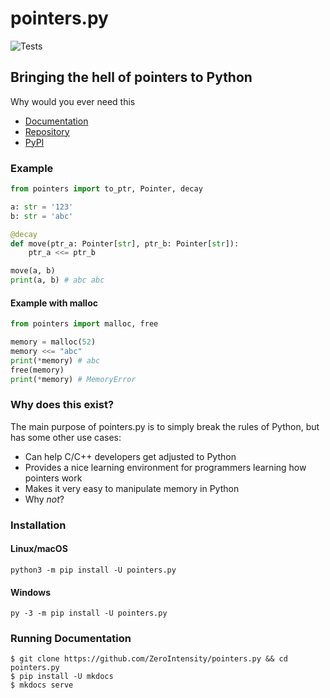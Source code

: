 # pointers.py

![Tests](https://github.com/ZeroIntensity/pointers.py/actions/workflows/tests.yml/badge.svg)

## Bringing the hell of pointers to Python

Why would you ever need this

- [Documentation](https://pointerspy.netlify.app/)
- [Repository](https://github.com/ZeroIntensity/pointers.py)
- [PyPI](https://pypi.org/project/pointers.py)

### Example

```py
from pointers import to_ptr, Pointer, decay

a: str = '123'
b: str = 'abc'

@decay
def move(ptr_a: Pointer[str], ptr_b: Pointer[str]):
    ptr_a <<= ptr_b

move(a, b)
print(a, b) # abc abc
```

#### Example with malloc

```py
from pointers import malloc, free

memory = malloc(52)
memory <<= "abc"
print(*memory) # abc
free(memory)
print(*memory) # MemoryError
```

### Why does this exist?

The main purpose of pointers.py is to simply break the rules of Python, but has some other use cases:

- Can help C/C++ developers get adjusted to Python
- Provides a nice learning environment for programmers learning how pointers work
- Makes it very easy to manipulate memory in Python
- Why _not_?

### Installation

#### Linux/macOS

```
python3 -m pip install -U pointers.py
```

#### Windows

```
py -3 -m pip install -U pointers.py
```

### Running Documentation

```
$ git clone https://github.com/ZeroIntensity/pointers.py && cd pointers.py
$ pip install -U mkdocs
$ mkdocs serve
```
